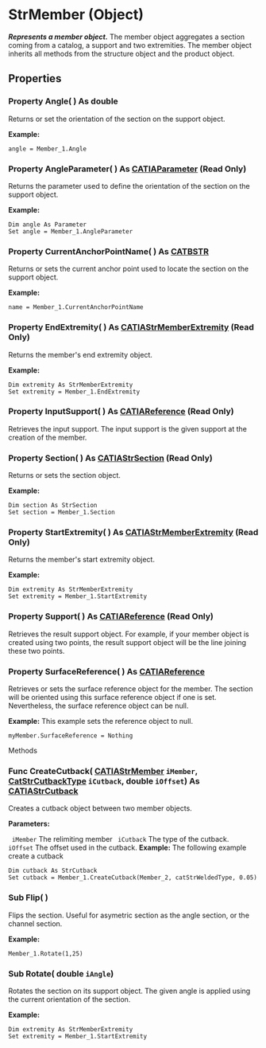 # StrMember (Object)

**_Represents a member object._**
The member object aggregates a section coming from a catalog, a support and two extremities. The member object inherits all methods from the structure object and the product object.

## Properties

### Property **Angle**( ) As double

Returns or set the orientation of the section on the support object.

**Example:**

```VBScript
angle = Member_1.Angle

```

### Property **AngleParameter**( ) As [CATIAParameter](../KnowledgeInterfaces/interface_Parameter_17963.md) (Read Only)

Returns the parameter used to define the orientation of the section on the support object.

**Example:**

```VBScript
Dim angle As Parameter
Set angle = Member_1.AngleParameter

```

### Property **CurrentAnchorPointName**( ) As [CATBSTR](../System/typedef_CATBSTR_8129.md)

Returns or sets the current anchor point used to locate the section on the support object.

**Example:**

```VBScript
name = Member_1.CurrentAnchorPointName

```

### Property **EndExtremity**( ) As [CATIAStrMemberExtremity](../StructureInterfaces/interface_StrMemberExtremity_70726.md) (Read Only)

Returns the member's end extremity object.

**Example:**

```VBScript
Dim extremity As StrMemberExtremity
Set extremity = Member_1.EndExtremity

```

### Property **InputSupport**( ) As [CATIAReference](../InfInterfaces/interface_Reference_17481.md) (Read Only)

Retrieves the input support. The input support is the given support at the creation of the member.  
### Property **Section**( ) As [CATIAStrSection](../StructureInterfaces/interface_StrSection_22058.md) (Read Only)

Returns or sets the section object.

**Example:**

```VBScript
Dim section As StrSection
Set section = Member_1.Section

```

### Property **StartExtremity**( ) As [CATIAStrMemberExtremity](../StructureInterfaces/interface_StrMemberExtremity_70726.md) (Read Only)

Returns the member's start extremity object.

**Example:**

```VBScript
Dim extremity As StrMemberExtremity
Set extremity = Member_1.StartExtremity

```

### Property **Support**( ) As [CATIAReference](../InfInterfaces/interface_Reference_17481.md) (Read Only)

Retrieves the result support object. For example, if your member object is created using two points, the result support object will be the line joining these two points.  
### Property **SurfaceReference**( ) As [CATIAReference](../InfInterfaces/interface_Reference_17481.md)

Retrieves or sets the surface reference object for the member. The section will be oriented using this surface reference object if one is set. Nevertheless, the surface reference object can be null.

**Example:**      This example sets the reference object to null.

```VBScript
myMember.SurfaceReference = Nothing

```

Methods

### Func **CreateCutback**( [CATIAStrMember](../StructureInterfaces/interface_StrMember_17505.md)  `iMember`,  [CatStrCutbackType](../StructureInterfaces/enum_CatStrCutbackType_60664.md)  `iCutback`,  double  `iOffset`) As [CATIAStrCutback](../StructureInterfaces/interface_StrCutback_21398.md)

Creates a cutback object between two member objects.

**Parameters:**

` iMember`      The relimiting member
` iCutback`      The type of the cutback.
` iOffset`      The offset used in the cutback.
**Example:**      The following example create a cutback

```VBScript
Dim cutback As StrCutback
Set cutback = Member_1.CreateCutback(Member_2, catStrWeldedType, 0.05)

```

### Sub **Flip**( )

Flips the section. Useful for asymetric section as the angle section, or the channel section.

**Example:**

```VBScript
Member_1.Rotate(1,25)

```

### Sub **Rotate**( double  `iAngle`)

Rotates the section on its support object. The given angle is applied using the current orientation of the section.

**Example:**

```VBScript
Dim extremity As StrMemberExtremity
Set extremity = Member_1.StartExtremity

```
